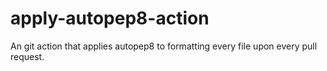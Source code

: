 # apply-autopep8-action
An git action that applies autopep8 to formatting every file upon every pull request.
